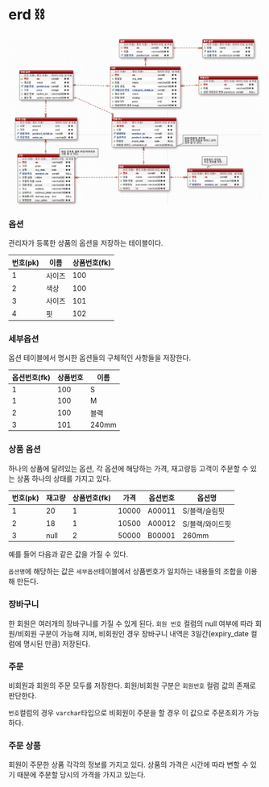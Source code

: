 # erd ⛓️
![erd](https://github.com/hanseonghye/ShoppingmallProject/blob/master/img/erd.png)


### 옵션

관리자가 등록한 상품의 옵션을 저장하는 테이블이다. 

| 번호(pk) | 이름   | 상품번호(fk) |
| -------- | ------ | ------------ |
| 1        | 사이즈 | 100          |
| 2        | 색상   | 100          |
| 3        | 사이즈 | 101          |
| 4        | 핏     | 102          |

### 세부옵션

옵션 테이블에서 명시한 옵션들의 구체적인 사항들을 저장한다.

| 옵션번호(fk) | 상품번호 | 이름  |
| ------------ | -------- | ----- |
| 1            | 100      | S     |
| 1            | 100      | M     |
| 2            | 100      | 블랙  |
| 3            | 101      | 240mm |



### 상품 옵션

하나의 상품에 달려있는 옵션, 각 옵션에 해당하는 가격, 재고량등 고객이 주문할 수 있는 상품 하나의 상태를 가지고 있다.

| 번호(pk) | 재고량 | 상품번호(fk) | 가격  | 옵션번호 | 옵션명          |
| -------- | ------ | ------------ | ----- | -------- | --------------- |
| 1        | 20     | 1            | 10000 | A00011   | S/블랙/슬림핏   |
| 2        | 18     | 1            | 10500 | A00012   | S/블랙/와이드핏 |
| 3        | null   | 2            | 50000 | B00001   | 260mm           |

예를 들어 다음과 같은 값을 가질 수 있다.

`옵션명`에 해당하는 값은 `세부옵션`테이블에서 상품번호가 일치하는 내용들의 조합을 이용해 만든다.



### 장바구니

한 회원은 여러개의 장바구니를 가질 수 있게 된다. `회원 번호` 컬럼의 null 여부에 따라 회원/비회원 구분이 가능해 지며, 비회원인 경우 장바구니 내역은 3일간(expiry_date 컬럼에 명시된 만큼) 저장된다.



### 주문

비회원과 회원의 주문 모두를 저장한다. 회원/비회원 구분은 `회원번호` 컬럼 값의 존재로 판단한다.

`번호`컬럼의 경우 `varchar`타입으로 비회원이 주문을 할 경우 이 값으로 주문조회가 가능하다.



### 주문 상품

회원이 주문한 상품 각각의 정보를 가지고 있다. 상품의 가격은 시간에 따라 변할 수 있기 때문에 주문할 당시의 가격을 가지고 있는다.